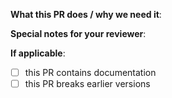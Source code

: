 <!--  Thank you for contributing to the fustionauth-docker repo! Before submitting this PR, please make sure:
1. Read the Contributing Guide before submitting your PR: 
2. If this PR closes another issue, add 'closes #<issue number>' somewhere in the PR summary. GitHub will automatically close that issue when this PR gets merged. Alternatively, adding 'refs #<issue number>' will not close the issue, but help provide the reviewer more context. -->

**What this PR does / why we need it**:

**Special notes for your reviewer**:

**If applicable**:
- [ ] this PR contains documentation
- [ ] this PR breaks earlier versions